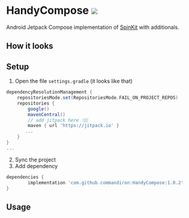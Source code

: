 # HandyCompose [![](https://jitpack.io/v/commandiron/HandyCompose.svg)](https://jitpack.io/#commandiron/HandyCompose)

Android Jetpack Compose implementation of [SpinKit](https://tobiasahlin.com/spinkit/) with additionals.

## How it looks

## Setup
1. Open the file `settings.gradle` (it looks like that)
```groovy
dependencyResolutionManagement {
    repositoriesMode.set(RepositoriesMode.FAIL_ON_PROJECT_REPOS)
    repositories {
        google()
        mavenCentral()
        // add jitpack here 👇🏽
        maven { url 'https://jitpack.io' }
       ...
    }
} 
...
```
2. Sync the project
3. Add dependency
```groovy
dependencies {
        implementation 'com.github.commandiron:HandyCompose:1.0.2'
}
```

## Usage
